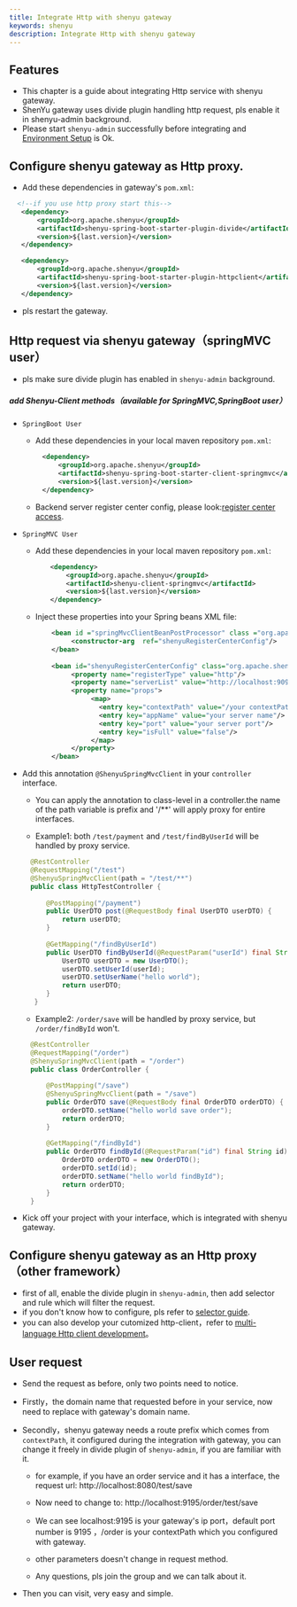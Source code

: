 ```yaml
---
title: Integrate Http with shenyu gateway
keywords: shenyu
description: Integrate Http with shenyu gateway
---
```


## Features

* This chapter is a guide about integrating Http service with shenyu gateway.
* ShenYu gateway uses divide plugin handling http request, pls enable it in shenyu-admin background.
* Please start `shenyu-admin` successfully before integrating and [Environment Setup](../shenyu-set-up) is Ok.

## Configure shenyu gateway as Http proxy.

* Add these dependencies in gateway's `pom.xml`:

```xml
  <!--if you use http proxy start this-->
   <dependency>
       <groupId>org.apache.shenyu</groupId>
       <artifactId>shenyu-spring-boot-starter-plugin-divide</artifactId>
       <version>${last.version}</version>
   </dependency>

   <dependency>
       <groupId>org.apache.shenyu</groupId>
       <artifactId>shenyu-spring-boot-starter-plugin-httpclient</artifactId>
       <version>${last.version}</version>
   </dependency>
```

* pls restart the gateway.

## Http request via shenyu gateway（springMVC user）

* pls make sure divide plugin has enabled in `shenyu-admin` background.

##### add Shenyu-Client methods（available for SpringMVC,SpringBoot user）

* `SpringBoot User`
  
   * Add these dependencies in your local maven repository `pom.xml`:
    
    ```xml
         <dependency>
             <groupId>org.apache.shenyu</groupId>
             <artifactId>shenyu-spring-boot-starter-client-springmvc</artifactId>
             <version>${last.version}</version>
         </dependency>
    ```
  
   * Backend server register center config, please look:[register center access](../register-center-access).  

* `SpringMVC User`

   * Add these dependencies in your local maven repository `pom.xml`: 
    
    ```xml
           <dependency>
               <groupId>org.apache.shenyu</groupId>
               <artifactId>shenyu-client-springmvc</artifactId>
               <version>${last.version}</version>
           </dependency>
    ```     
  * Inject these properties into your Spring beans XML file:   

    ```xml
        <bean id ="springMvcClientBeanPostProcessor" class ="org.apache.shenyu.client.springmvc.init.SpringMvcClientBeanPostProcessor">
             <constructor-arg  ref="shenyuRegisterCenterConfig"/>
        </bean>
        
        <bean id="shenyuRegisterCenterConfig" class="org.apache.shenyu.register.common.config.ShenyuRegisterCenterConfig;">
             <property name="registerType" value="http"/>
             <property name="serverList" value="http://localhost:9095"/>
             <property name="props">
                  <map>
                    <entry key="contextPath" value="/your contextPath"/>
                    <entry key="appName" value="your server name"/>
                    <entry key="port" value="your server port"/>
                    <entry key="isFull" value="false"/>
                  </map>
             </property>
        </bean>
    ``` 
    
* Add this annotation `@ShenyuSpringMvcClient` in your `controller` interface.
  
   * You can apply the annotation to class-level in a controller.the name of the path variable is prefix and '/**' will apply proxy for entire interfaces. 
  
   * Example1: both `/test/payment` and `/test/findByUserId` will be handled by proxy service.
   
    ```java
      @RestController
      @RequestMapping("/test")
      @ShenyuSpringMvcClient(path = "/test/**")
      public class HttpTestController {
          
          @PostMapping("/payment")
          public UserDTO post(@RequestBody final UserDTO userDTO) {
              return userDTO;
          }
       
          @GetMapping("/findByUserId")
          public UserDTO findByUserId(@RequestParam("userId") final String userId) {
              UserDTO userDTO = new UserDTO();
              userDTO.setUserId(userId);
              userDTO.setUserName("hello world");
              return userDTO;
          }      
       }
    ```
   * Example2: `/order/save` will be handled by proxy service, but `/order/findById` won't.
   
    ```java
      @RestController
      @RequestMapping("/order")
      @ShenyuSpringMvcClient(path = "/order")
      public class OrderController {
      
          @PostMapping("/save")
          @ShenyuSpringMvcClient(path = "/save")
          public OrderDTO save(@RequestBody final OrderDTO orderDTO) {
              orderDTO.setName("hello world save order");
              return orderDTO;
          }
     
          @GetMapping("/findById")
          public OrderDTO findById(@RequestParam("id") final String id) {
              OrderDTO orderDTO = new OrderDTO();
              orderDTO.setId(id);
              orderDTO.setName("hello world findById");
              return orderDTO;
          }
      }
    ```

* Kick off your project with your interface, which is integrated with shenyu gateway.

## Configure shenyu gateway as an Http proxy（other framework）

* first of all, enable the divide plugin in `shenyu-admin`, then add selector and rule which will filter the request.
* if you don't know how to configure, pls refer to [selector guide](../selector-and-rule).
* you can also develop your cutomized http-client，refer to [multi-language Http client development](../developer-shenyu-client)。

## User request

* Send the request as before, only two points need to notice.
* Firstly，the domain name that requested before in your service, now need to replace with gateway's domain name.
* Secondly，shenyu gateway needs a route prefix which comes from `contextPath`, it configured during the integration with gateway, you can change it freely in divide plugin of `shenyu-admin`, if you are familiar with it.
    * for example, if you have an order service and it has a interface, the request url: http://localhost:8080/test/save
    
    * Now need to change to:  http://localhost:9195/order/test/save
    
    * We can see localhost:9195 is your gateway's ip port，default port number is 9195 ，/order is your contextPath which you configured with gateway.
    
    * other parameters doesn't change in request method.
    
    * Any questions, pls join the group and we can talk about it.

* Then you can visit, very easy and simple.
